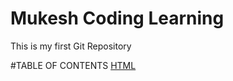 # Mukesh Coding Learning
This is my first Git Repository

#TABLE OF CONTENTS
[HTML](https://github.com/learning-zone/html-basics#-1-introduction)
